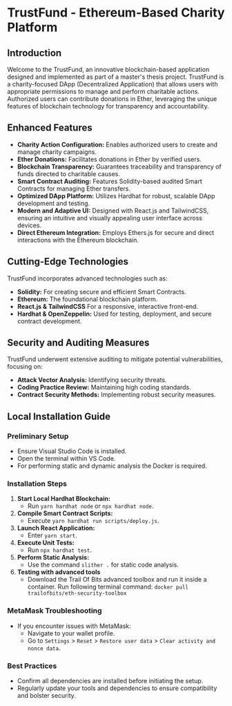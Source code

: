 # TrustFund - Ethereum-Based Charity Platform

## Introduction

Welcome to the TrustFund, an innovative blockchain-based application designed and implemented as part of a master's thesis project. TrustFund is a charity-focused DApp (Decentralized Application) that allows users with appropriate permissions to manage and perform charitable actions. Authorized users can contribute donations in Ether, leveraging the unique features of blockchain technology for transparency and accountability.

## Enhanced Features

- **Charity Action Configuration:** Enables authorized users to create and manage charity campaigns.
- **Ether Donations:** Facilitates donations in Ether by verified users.
- **Blockchain Transparency:** Guarantees traceability and transparency of funds directed to charitable causes.
- **Smart Contract Auditing:** Features Solidity-based audited Smart Contracts for managing Ether transfers.
- **Optimized DApp Platform:** Utilizes Hardhat for robust, scalable DApp development and testing.
- **Modern and Adaptive UI:** Designed with React.js and TailwindCSS, ensuring an intuitive and visually appealing user interface across devices.
- **Direct Ethereum Integration:** Employs Ethers.js for secure and direct interactions with the Ethereum blockchain.

## Cutting-Edge Technologies

TrustFund incorporates advanced technologies such as:

- **Solidity:** For creating secure and efficient Smart Contracts.
- **Ethereum:** The foundational blockchain platform.
- **React.js & TailwindCSS** For a responsive, interactive front-end.
- **Hardhat & OpenZeppelin:** Used for testing, deployment, and secure contract development.

## Security and Auditing Measures

TrustFund underwent extensive auditing to mitigate potential vulnerabilities, focusing on:

- **Attack Vector Analysis:** Identifying security threats.
- **Coding Practice Review:** Maintaining high coding standards.
- **Contract Security Methods:** Implementing robust security measures.

## Local Installation Guide

### Preliminary Setup
- Ensure Visual Studio Code is installed.
- Open the terminal within VS Code.
- For performing static and dynamic analysis the Docker is required.

### Installation Steps
1. **Start Local Hardhat Blockchain:**
   - Run `yarn hardhat node` or `npx hardhat node`.
2. **Compile Smart Contract Scripts:**
   - Execute `yarn hardhat run scripts/deploy.js`.
3. **Launch React Application:**
   - Enter `yarn start`.
4. **Execute Unit Tests:**
   - Run `npx hardhat test`.
5. **Perform Static Analysis:**
   - Use the command `slither .` for static code analysis.
6. **Testing with advanced tools**
    - Download the Trail Of Bits advanced toolbox and run it inside a container. 
    Run following terminal command: `docker pull trailofbits/eth-security-toolbox`

### MetaMask Troubleshooting
- If you encounter issues with MetaMask:
   - Navigate to your wallet profile.
   - Go to `Settings` > `Reset` > `Restore user data` > `Clear activity and nonce data`.

### Best Practices
- Confirm all dependencies are installed before initiating the setup.
- Regularly update your tools and dependencies to ensure compatibility and bolster security.

